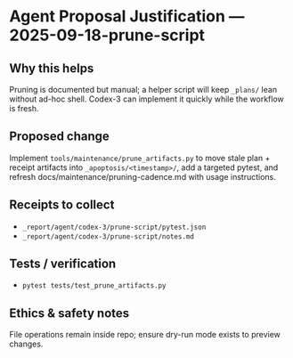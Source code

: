 # Agent Proposal Justification — 2025-09-18-prune-script

## Why this helps
Pruning is documented but manual; a helper script will keep `_plans/` lean without ad-hoc shell. Codex-3 can implement it quickly while the workflow is fresh.

## Proposed change
Implement `tools/maintenance/prune_artifacts.py` to move stale plan + receipt artifacts into `_apoptosis/<timestamp>/`, add a targeted pytest, and refresh docs/maintenance/pruning-cadence.md with usage instructions.

## Receipts to collect
- `_report/agent/codex-3/prune-script/pytest.json`
- `_report/agent/codex-3/prune-script/notes.md`

## Tests / verification
- `pytest tests/test_prune_artifacts.py`

## Ethics & safety notes
File operations remain inside repo; ensure dry-run mode exists to preview changes.
